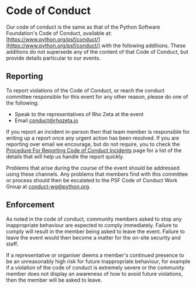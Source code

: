 # Code of Conduct

Our code of conduct is the same as that of the Python Software Foundation's Code of Conduct, available at: [https://www.python.org/psf/conduct/](https://www.python.org/psf/conduct/) with the following additions.
These additions do not supersede any of the content of that Code of Conduct, but provide details particular to our events.

## Reporting

To report violations of the Code of Conduct, or reach the conduct committee responsible for this event for any other reason, please do one of the following:

- Speak to the representatives of Rho Zeta at the event
- Email [conduct@rhozeta.io](mailto:conduct@rhozeta.io)

If you report an incident in-person then that team member is responsible for writing up a report once any urgent action has been resolved.
If you are reporting over email we encourage, but do not require, you to check the [Procedure For Reporting Code of Conduct Incidents](https://www.python.org/psf/conduct/reporting/) page for a list of the details that will help us handle the report quickly.

Problems that arise during the course of the event should be addressed using these channels.
Any problems that members find with this committee or process should then be escalated to the PSF Code of Conduct Work Group at [conduct-wg@python.org](conduct-wg@python.org).

## Enforcement

As noted in the code of conduct, community members asked to stop any inappropriate behaviour are expected to comply immediately. 
Failure to comply will result in the member being asked to leave the event. Failure to leave the event would then become a matter for the on-site security and staff.

If a representative or organiser deems a member's continued presence to be an unreasonably high risk for future inappropriate behaviour,
for example if a violation of the code of conduct is extremely severe or the community member does not display
an awareness of how to avoid future violations, then the member will be asked to leave.
